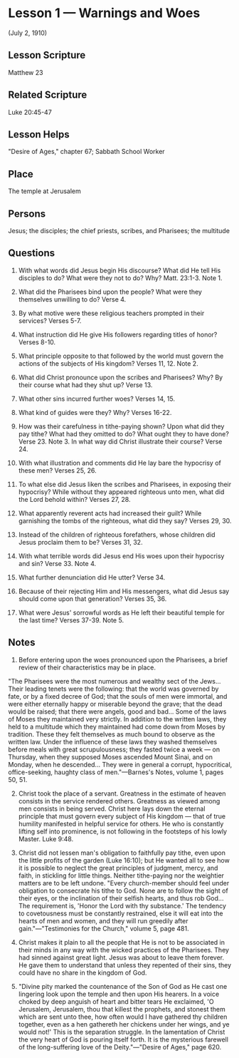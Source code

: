 # Lesson 1 — Warnings and Woes

(July 2, 1910)

## Lesson Scripture
Matthew 23

## Related Scripture
Luke 20:45-47

## Lesson Helps
"Desire of Ages," chapter 67; Sabbath School Worker

## Place
The temple at Jerusalem

## Persons
Jesus; the disciples; the chief priests, scribes, and Pharisees; the multitude

## Questions

1. With what words did Jesus begin His discourse? What did He tell His disciples to do? What were they not to do? Why? Matt. 23:1-3. Note 1.

2. What did the Pharisees bind upon the people? What were they themselves unwilling to do? Verse 4.

3. By what motive were these religious teachers prompted in their services? Verses 5-7.

4. What instruction did He give His followers regarding titles of honor? Verses 8-10.

5. What principle opposite to that followed by the world must govern the actions of the subjects of His kingdom? Verses 11, 12. Note 2.

6. What did Christ pronounce upon the scribes and Pharisees? Why? By their course what had they shut up? Verse 13.

7. What other sins incurred further woes? Verses 14, 15.

8. What kind of guides were they? Why? Verses 16-22.

9. How was their carefulness in tithe-paying shown? Upon what did they pay tithe? What had they omitted to do? What ought they to have done? Verse 23. Note 3. In what way did Christ illustrate their course? Verse 24.

10. With what illustration and comments did He lay bare the hypocrisy of these men? Verses 25, 26.

11. To what else did Jesus liken the scribes and Pharisees, in exposing their hypocrisy? While without they appeared righteous unto men, what did the Lord behold within? Verses 27, 28.

12. What apparently reverent acts had increased their guilt? While garnishing the tombs of the righteous, what did they say? Verses 29, 30.

13. Instead of the children of righteous forefathers, whose children did Jesus proclaim them to be? Verses 31, 32.

14. With what terrible words did Jesus end His woes upon their hypocrisy and sin? Verse 33. Note 4.

15. What further denunciation did He utter? Verse 34.

16. Because of their rejecting Him and His messengers, what did Jesus say should come upon that generation? Verses 35, 36.

17. What were Jesus' sorrowful words as He left their beautiful temple for the last time? Verses 37-39. Note 5.

## Notes

1. Before entering upon the woes pronounced upon the Pharisees, a brief review of their characteristics may be in place.

"The Pharisees were the most numerous and wealthy sect of the Jews... Their leading tenets were the following: that the world was governed by fate, or by a fixed decree of God; that the souls of men were immortal, and were either eternally happy or miserable beyond the grave; that the dead would be raised; that there were angels, good and bad... Some of the laws of Moses they maintained very strictly. In addition to the written laws, they held to a multitude which they maintained had come down from Moses by tradition. These they felt themselves as much bound to observe as the written law. Under the influence of these laws they washed themselves before meals with great scrupulousness; they fasted twice a week — on Thursday, when they supposed Moses ascended Mount Sinai, and on Monday, when he descended... They were in general a corrupt, hypocritical, office-seeking, haughty class of men."—Barnes's Notes, volume 1, pages 50, 51.

2. Christ took the place of a servant. Greatness in the estimate of heaven consists in the service rendered others. Greatness as viewed among men consists in being served. Christ here lays down the eternal principle that must govern every subject of His kingdom — that of true humility manifested in helpful service for others. He who is constantly lifting self into prominence, is not following in the footsteps of his lowly Master. Luke 9:48.

3. Christ did not lessen man's obligation to faithfully pay tithe, even upon the little profits of the garden (Luke 16:10); but He wanted all to see how it is possible to neglect the great principles of judgment, mercy, and faith, in stickling for little things. Neither tithe-paying nor the weightier matters are to be left undone. "Every church-member should feel under obligation to consecrate his tithe to God. None are to follow the sight of their eyes, or the inclination of their selfish hearts, and thus rob God... The requirement is, 'Honor the Lord with thy substance.' The tendency to covetousness must be constantly restrained, else it will eat into the hearts of men and women, and they will run greedily after gain."—"Testimonies for the Church," volume 5, page 481.

4. Christ makes it plain to all the people that He is not to be associated in their minds in any way with the wicked practices of the Pharisees. They had sinned against great light. Jesus was about to leave them forever. He gave them to understand that unless they repented of their sins, they could have no share in the kingdom of God.

5. "Divine pity marked the countenance of the Son of God as He cast one lingering look upon the temple and then upon His hearers. In a voice choked by deep anguish of heart and bitter tears He exclaimed, 'O Jerusalem, Jerusalem, thou that killest the prophets, and stonest them which are sent unto thee, how often would I have gathered thy children together, even as a hen gathereth her chickens under her wings, and ye would not!' This is the separation struggle. In the lamentation of Christ the very heart of God is pouring itself forth. It is the mysterious farewell of the long-suffering love of the Deity."—"Desire of Ages," page 620.